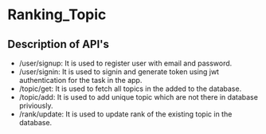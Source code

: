 # Ranking_Topic

## Description of API's

* /user/signup: It is used to register user with email and password.<br>
* /user/signin: It is used to signin and generate token using jwt authentication for the task in the app.<br>
* /topic/get: It is used to fetch all topics in the added to the database.<br>
* /topic/add: It is used to add unique topic which are not there in database priviously.<br>
* /rank/update: It is used to update rank of the existing topic in the database.<br>
